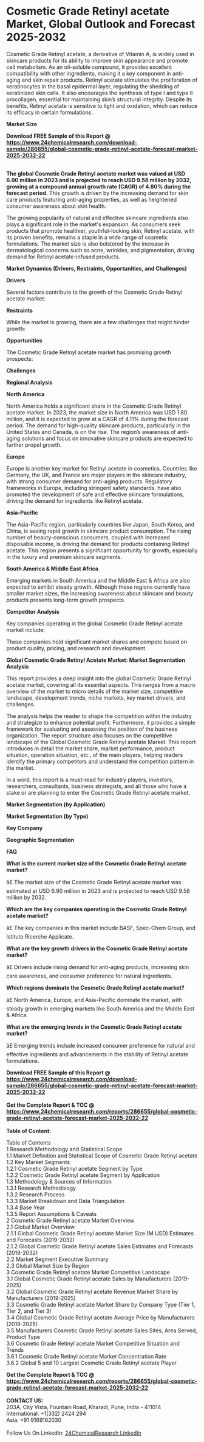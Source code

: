 <h1>Cosmetic Grade Retinyl acetate Market, Global Outlook and Forecast 2025-2032</h1><p>Cosmetic Grade Retinyl acetate, a derivative of Vitamin A, is widely used in skincare products for its ability to improve skin appearance and promote cell metabolism. As an oil-soluble compound, it provides excellent compatibility with other ingredients, making it a key component in anti-aging and skin repair products. Retinyl acetate stimulates the proliferation of keratinocytes in the basal epidermal layer, regulating the shedding of keratinized skin cells. It also encourages the synthesis of type I and type II procollagen, essential for maintaining skin’s structural integrity. Despite its benefits, Retinyl acetate is sensitive to light and oxidation, which can reduce its efficacy in certain formulations.</p><p>
<strong>Market Size</strong></p><p>
</p><div><b>Download FREE Sample of this Report @ 
            <a href="https://www.24chemicalresearch.com/download-sample/286655/global-cosmetic-grade-retinyl-acetate-forecast-market-2025-2032-22">
            https://www.24chemicalresearch.com/download-sample/286655/global-cosmetic-grade-retinyl-acetate-forecast-market-2025-2032-22</a></b></div><br><p><strong>The global Cosmetic Grade Retinyl acetate market was valued at USD 6.90 million in 2023 and is projected to reach USD 9.58 million by 2032, growing at a compound annual growth rate (CAGR) of 4.80% during the forecast period.</strong> This growth is driven by the increasing demand for skin care products featuring anti-aging properties, as well as heightened consumer awareness about skin health.</p><p>
</p><p>The growing popularity of natural and effective skincare ingredients also plays a significant role in the market's expansion. As consumers seek products that promote healthier, youthful-looking skin, Retinyl acetate, with its proven benefits, remains a staple in a wide range of cosmetic formulations. The market size is also bolstered by the increase in dermatological concerns such as acne, wrinkles, and pigmentation, driving demand for Retinyl acetate-infused products.</p><p>
<strong>Market Dynamics (Drivers, Restraints, Opportunities, and Challenges)</strong></p><p>
<strong>Drivers</strong></p><p>
</p><p>Several factors contribute to the growth of the Cosmetic Grade Retinyl acetate market:</p><p>
</p><p>
<strong>Restraints</strong></p><p>
</p><p>While the market is growing, there are a few challenges that might hinder growth:</p><p>
</p><p>
<strong>Opportunities</strong></p><p>
</p><p>The Cosmetic Grade Retinyl acetate market has promising growth prospects:</p><p>
</p><p>
<strong>Challenges</strong></p><p>
</p><p>
<strong>Regional Analysis</strong></p><p>
<strong>North America</strong></p><p>
</p><p>North America holds a significant share in the Cosmetic Grade Retinyl acetate market. In 2023, the market size in North America was USD 1.80 million, and it is expected to grow at a CAGR of 4.11% during the forecast period. The demand for high-quality skincare products, particularly in the United States and Canada, is on the rise. The region’s awareness of anti-aging solutions and focus on innovative skincare products are expected to further propel growth.</p><p>
<strong>Europe</strong></p><p>
</p><p>Europe is another key market for Retinyl acetate in cosmetics. Countries like Germany, the UK, and France are major players in the skincare industry, with strong consumer demand for anti-aging products. Regulatory frameworks in Europe, including stringent safety standards, have also promoted the development of safe and effective skincare formulations, driving the demand for ingredients like Retinyl acetate.</p><p>
<strong>Asia-Pacific</strong></p><p>
</p><p>The Asia-Pacific region, particularly countries like Japan, South Korea, and China, is seeing rapid growth in skincare product consumption. The rising number of beauty-conscious consumers, coupled with increased disposable income, is driving the demand for products containing Retinyl acetate. This region presents a significant opportunity for growth, especially in the luxury and premium skincare segments.</p><p>
<strong>South America &amp; Middle East Africa</strong></p><p>
</p><p>Emerging markets in South America and the Middle East &amp; Africa are also expected to exhibit steady growth. Although these regions currently have smaller market sizes, the increasing awareness about skincare and beauty products presents long-term growth prospects.</p><p>
<strong>Competitor Analysis</strong></p><p>
</p><p>Key companies operating in the global Cosmetic Grade Retinyl acetate market include:</p><p>
</p><p>
</p><p>These companies hold significant market shares and compete based on product quality, pricing, and research and development.</p><p>
<strong>Global Cosmetic Grade Retinyl Acetate Market: Market Segmentation Analysis</strong></p><p>
</p><p>This report provides a deep insight into the global Cosmetic Grade Retinyl acetate market, covering all its essential aspects. This ranges from a macro overview of the market to micro details of the market size, competitive landscape, development trends, niche markets, key market drivers, and challenges.</p><p>
</p><p>The analysis helps the reader to shape the competition within the industry and strategize to enhance potential profit. Furthermore, it provides a simple framework for evaluating and assessing the position of the business organization. The report structure also focuses on the competitive landscape of the Global Cosmetic Grade Retinyl acetate Market. This report introduces in detail the market share, market performance, product situation, operation situation, etc., of the main players, helping readers identify the primary competitors and understand the competition pattern in the market.</p><p>
</p><p>In a word, this report is a must-read for industry players, investors, researchers, consultants, business strategists, and all those who have a stake or are planning to enter the Cosmetic Grade Retinyl acetate market.</p><p>
<strong>Market Segmentation (by Application)</strong></p><p>
</p><p>
<strong>Market Segmentation (by Type)</strong></p><p>
</p><p>
<strong>Key Company</strong></p><p>
</p><p>
<strong>Geographic Segmentation</strong></p><p>
</p><p>
<strong>FAQ </strong></p><p>
<strong>What is the current market size of the Cosmetic Grade Retinyl acetate market?</strong></p><p>
</p><p>â£ The market size of the Cosmetic Grade Retinyl acetate market was estimated at USD 6.90 million in 2023 and is projected to reach USD 9.58 million by 2032.</p><p>
<strong>Which are the key companies operating in the Cosmetic Grade Retinyl acetate market?</strong></p><p>
</p><p>â£ The key companies in this market include BASF, Spec-Chem Group, and Istituto Ricerche Applicate.</p><p>
<strong>What are the key growth drivers in the Cosmetic Grade Retinyl acetate market?</strong></p><p>
</p><p>â£ Drivers include rising demand for anti-aging products, increasing skin care awareness, and consumer preference for natural ingredients.</p><p>
<strong>Which regions dominate the Cosmetic Grade Retinyl acetate market?</strong></p><p>
</p><p>â£ North America, Europe, and Asia-Pacific dominate the market, with steady growth in emerging markets like South America and the Middle East &amp; Africa.</p><p>
<strong>What are the emerging trends in the Cosmetic Grade Retinyl acetate market?</strong></p><p>
</p><p>â£ Emerging trends include increased consumer preference for natural and effective ingredients and advancements in the stability of Retinyl acetate formulations.</p><div><b>Download FREE Sample of this Report @ 
            <a href="https://www.24chemicalresearch.com/download-sample/286655/global-cosmetic-grade-retinyl-acetate-forecast-market-2025-2032-22">
            https://www.24chemicalresearch.com/download-sample/286655/global-cosmetic-grade-retinyl-acetate-forecast-market-2025-2032-22</a></b></div><br><div><b>Get the Complete Report & TOC @ 
            <a href="https://www.24chemicalresearch.com/reports/286655/global-cosmetic-grade-retinyl-acetate-forecast-market-2025-2032-22">
            https://www.24chemicalresearch.com/reports/286655/global-cosmetic-grade-retinyl-acetate-forecast-market-2025-2032-22</a></b></div><br>
            <b>Table of Content:</b><p>Table of Contents<br />
1 Research Methodology and Statistical Scope<br />
1.1 Market Definition and Statistical Scope of Cosmetic Grade Retinyl acetate<br />
1.2 Key Market Segments<br />
1.2.1 Cosmetic Grade Retinyl acetate Segment by Type<br />
1.2.2 Cosmetic Grade Retinyl acetate Segment by Application<br />
1.3 Methodology & Sources of Information<br />
1.3.1 Research Methodology<br />
1.3.2 Research Process<br />
1.3.3 Market Breakdown and Data Triangulation<br />
1.3.4 Base Year<br />
1.3.5 Report Assumptions & Caveats<br />
2 Cosmetic Grade Retinyl acetate Market Overview<br />
2.1 Global Market Overview<br />
2.1.1 Global Cosmetic Grade Retinyl acetate Market Size (M USD) Estimates and Forecasts (2019-2032)<br />
2.1.2 Global Cosmetic Grade Retinyl acetate Sales Estimates and Forecasts (2019-2032)<br />
2.2 Market Segment Executive Summary<br />
2.3 Global Market Size by Region<br />
3 Cosmetic Grade Retinyl acetate Market Competitive Landscape<br />
3.1 Global Cosmetic Grade Retinyl acetate Sales by Manufacturers (2019-2025)<br />
3.2 Global Cosmetic Grade Retinyl acetate Revenue Market Share by Manufacturers (2019-2025)<br />
3.3 Cosmetic Grade Retinyl acetate Market Share by Company Type (Tier 1, Tier 2, and Tier 3)<br />
3.4 Global Cosmetic Grade Retinyl acetate Average Price by Manufacturers (2019-2025)<br />
3.5 Manufacturers Cosmetic Grade Retinyl acetate Sales Sites, Area Served, Product Type<br />
3.6 Cosmetic Grade Retinyl acetate Market Competitive Situation and Trends<br />
3.6.1 Cosmetic Grade Retinyl acetate Market Concentration Rate<br />
3.6.2 Global 5 and 10 Largest Cosmetic Grade Retinyl acetate Player</p><div><b>Get the Complete Report & TOC @ 
            <a href="https://www.24chemicalresearch.com/reports/286655/global-cosmetic-grade-retinyl-acetate-forecast-market-2025-2032-22">
            https://www.24chemicalresearch.com/reports/286655/global-cosmetic-grade-retinyl-acetate-forecast-market-2025-2032-22</a></b></div><br><b>CONTACT US:</b><br>
            203A, City Vista, Fountain Road, Kharadi, Pune, India - 411014<br>
            International: +1(332) 2424 294<br>
            Asia: +91 9169162030 <br><br>
            Follow Us On LinkedIn: <a href="https://www.linkedin.com/company/24chemicalresearch/">24ChemicalResearch LinkedIn</a>